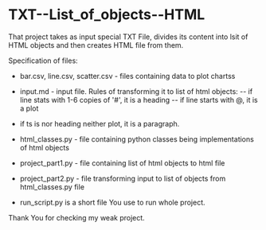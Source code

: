 # TXT--List_of_objects--HTML
That project takes as input special TXT File, divides its content into lsit of HTML objects and then creates HTML file from them.

Specification of files:
- bar.csv, line.csv, scatter.csv - files containing data to plot chartss
- input.md - input file. Rules of transforming it to list of html objects:
-- if line stats with 1-6 copies of '#', it is a heading
-- if line starts with @, it is a plot
- if ts is nor heading neither plot, it is a paragraph.

- html_classes.py - file containing python classes being implementations of html objects
- project_part1.py - file containing list of html objects to html file
- project_part2.py - file transforming input to list of objects from html_classes.py file
- run_script.py is a short file You use to run whole project.

Thank You for checking my weak project. 
